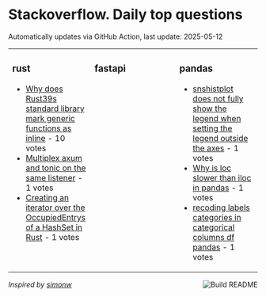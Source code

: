 # Stackoverflow. Daily top questions 

Automatically updates via GitHub Action, last update: <!-- date starts -->2025-05-12<!-- date ends -->


<table><tr><td valign="top" width="33%">

### rust
<!-- rust starts -->
* [Why does Rust39s standard library mark generic functions as inline](https://stackoverflow.com/questions/79617865/why-does-rusts-standard-library-mark-generic-functions-as-inline) - 10 votes
* [Multiplex axum and tonic on the same listener](https://stackoverflow.com/questions/79616057/multiplex-axum-and-tonic-on-the-same-listener) - 1 votes
* [Creating an iterator over the OccupiedEntrys of a HashSet in Rust](https://stackoverflow.com/questions/79618465/creating-an-iterator-over-the-occupiedentrys-of-a-hashset-in-rust) - 1 votes
<!-- rust ends -->
</td><td valign="top" width="34%">


### fastapi
<!-- fastapi starts -->

<!-- fastapi ends -->
</td><td valign="top" width="34%">


### pandas
<!-- pandas starts -->
* [snshistplot does not fully show the legend when setting the legend outside the axes](https://stackoverflow.com/questions/79618258/sns-histplot-does-not-fully-show-the-legend-when-setting-the-legend-outside-the) - 1 votes
* [Why is loc slower than iloc in pandas](https://stackoverflow.com/questions/79618611/why-is-loc-slower-than-iloc-in-pandas) - 1 votes
* [recoding labels categories in categorical columns df pandas](https://stackoverflow.com/questions/79616387/recoding-labels-categories-in-categorical-columns-df-pandas) - 1 votes
<!-- pandas ends -->
</td></tr></table>

<a href="https://github.com/hp0404/hp0404/actions"><img src="https://github.com/hp0404/hp0404/workflows/Build%20README/badge.svg" align="right" alt="Build README"></a> <p>*Inspired by  [simonw](https://github.com/simonw/simonw)*</p>
